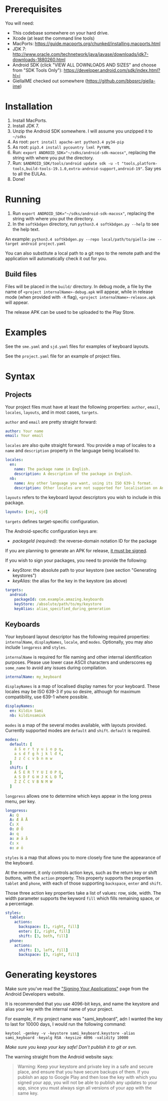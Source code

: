 # Prerequisites

You will need:

* This codebase somewhere on your hard drive.
* Xcode (at least the command line tools)
* MacPorts: https://guide.macports.org/chunked/installing.macports.html
* JDK 7: http://www.oracle.com/technetwork/java/javase/downloads/jdk7-downloads-1880260.html
* Android SDK (click "VIEW ALL DOWNLOADS AND SIZES" and choose from "SDK Tools Only"): https://developer.android.com/sdk/index.html?hl=i
* GiellaIME checked out somewhere (https://github.com/bbqsrc/giella-ime)

# Installation

1. Install MacPorts.
2. Install JDK 7.
3. Unzip the Android SDK somewhere. I will assume you unzipped it to `~/sdks`
4. As root: `port install apache-ant python3.4 py34-pip`
5. As root: `pip3.4 install pycountry lxml PyYAML`
6. Run: `export ANDROID_SDK="~/sdks/android-sdk-macosx"`, replacing the string with where you put the directory.
7. Run: `$ANDROID_SDK/tools/android update sdk -u -t "tools,platform-tools,build-tools-19.1.0,extra-android-support,android-19"`. Say yes to all the EULAs.
8. Done!

# Running

1. Run `export ANDROID_SDK="~/sdks/android-sdk-macosx"`, replacing the string with where you put the directory.
2. In the `softkbdgen` directory, run `python3.4 softkbdgen.py --help` to see the help text.

An example: `python3.4 softkbdgen.py --repo local/path/to/giella-ime --target android project.yaml`

You can also substitute a local path to a git repo to the remote path and the
application will automatically check it out for you.

## Build files

Files will be placed in the `build/` directory. In debug mode, a file by the
name of `<project internalName>-debug.apk` will appear, while in release mode
(when provided with `-R` flag), `<project internalName>-release.apk` will
appear.

The release APK can be used to be uploaded to the Play Store.

# Examples

See the `sme.yaml` and `sjd.yaml` files for examples of keyboard layouts.

See the `project.yaml` file for an example of project files.

# Syntax

## Projects

Your project files must have at least the following properties: `author`,
`email`, `locales`, `layouts`, and in most cases, `targets`.


`author` and `email` are pretty straight forward:

```yaml
author: Your name
email: Your email
```

`locales` are also quite straight forward. You provide a map of locales to a
`name` and `description` property in the language being localised to.

```yaml
locales:
  en:
    name: The package name in English.
    description: A description of the package in English.
  nb:
    name: Any other language you want, using its ISO 639-1 format.
    description: Other locales are not supported for localisation on Android. :(
```

`layouts` refers to the keyboard layout descriptors you wish to include in
this package.

```yaml
layouts: [smj, sjd]
```

`targets` defines target-specific configuration.

The Android-specific configuration keys are:

* *packageId (required)*: the reverse-domain notation ID for the package

If you are planning to generate an APK for release, [it must be signed](http://developer.android.com/tools/publishing/app-signing.html).

If you wish to sign your packages, you need to provide the following:

* *keyStore*: the absolute path to your keystore (see section "Generating keystores")
* *keyAlias*: the alias for the key in the keystore (as above)

```yaml
targets:
  android:
    packageId: com.example.amazing.keyboards
    keyStore: /absolute/path/to/my/keystore
    keyAlias: alias_specified_during_generation
```

## Keyboards

Your keyboard layout descriptor has the following required properties:
`internalName`, `displayNames`, `locale`, and `modes`. Optionally, you may
also include `longpress` and `styles`.

`internalName` is required for file naming and other internal identification
purposes. Please use lower case ASCII characters and underscores eg
`some_name` to avoid any issues during compilation.

```yaml
internalName: my_keyboard
```

`displayNames` is a map of localised display names for your keyboard. These
locales may be ISO 639-3 if you so desire, although for maximum
compatibility, use 639-1 where possible.

```yaml
displayNames:
  en: Kildin Sami
  nb: kildinsamisk
```

`modes` is a map of the several modes available, with layouts provided.
Currently supported modes are `default` and `shift`. `default` is required.

```yaml
modes:
  default: [
    á š e r t y u i o p ŋ,
    a s d f g h j k l đ ŧ,
    ž z č c v b n m w
  ]
  shift: [
    Á Š E R T Y U I O P Ŋ,
    A S D F G H J K L Đ Ŧ,
    Ž Z Č C V B N M W
  ]
```

`longpress` allows one to determine which keys appear in the long press menu,
per key.

```yaml
longpress:
  Á: Q
  A: Æ Ä Å
  Č: X
  O: Ø Ö
  á: q
  a: æ ä å
  č: x
  o: ø ö
```

`styles` is a map that allows you to more closely fine tune the appearance
of the keyboard.

At the moment, it only controls action keys, such as the return key or shift
buttons, with the `action` property. This property supports the properties
`tablet` and `phone`, with each of those supporting `backspace`, `enter`
and `shift`.

Those three action key properties take a list of values: row, side, width.
The width parameter supports the keyword `fill` which fills remaining
space, or a percentage.

```yaml
styles:
  tablet:
    actions:
      backspace: [1, right, fill]
      enter: [2, right, fill]
      shift: [3, both, fill]
  phone:
    actions:
      shift: [3, left, fill]
      backspace: [3, right, fill]
```

# Generating keystores

Make sure you've read the
["Signing Your Applications"](http://developer.android.com/tools/publishing/app-signing.html)
page from the Android Developers website.

It is recommended that you use 4096-bit keys, and name the keystore and
alias your key with the internal name of your project.

For example, if my project name was "sami_keyboard", adn I wanted the key to
last for 10000 days, I would run the following command:

`keytool -genkey -v -keystore sami_keyboard.keystore -alias sami_keyboard -keyalg RSA -keysize 4096 -validity 10000`

*Make sure you keep your key safe! Don't publish it to git or svn.*

The warning straight from the Android website says:

> Warning: Keep your keystore and private key in a safe and secure place,
> and ensure that you have secure backups of them. If you publish an app to
> Google Play and then lose the key with which you signed your app, you will
> not be able to publish any updates to your app, since you must always sign
> all versions of your app with the same key.
